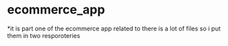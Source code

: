 # ecommerce_app

*it is part one of the ecommerce app related to there is a lot of files so i put them in two resporoteries

